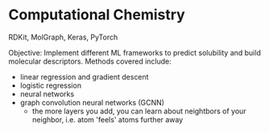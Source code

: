 # Computational Chemistry
RDKit, MolGraph, Keras, PyTorch

Objective: Implement different ML frameworks to predict solubility and build molecular descriptors. Methods covered include:
- linear regression and gradient descent
- logistic regression
- neural networks
- graph convolution neural networks (GCNN)
  - the more layers you add, you can learn about neightbors of your neighbor, i.e. atom 'feels' atoms further away
